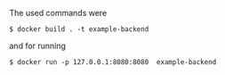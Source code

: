 The used commands were

    $ docker build . -t example-backend

and for running 

    $ docker run -p 127.0.0.1:8080:8080  example-backend 